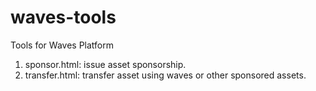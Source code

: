 # waves-tools
Tools for Waves Platform
1. sponsor.html: issue asset sponsorship.
2. transfer.html: transfer asset using waves or other sponsored assets.
